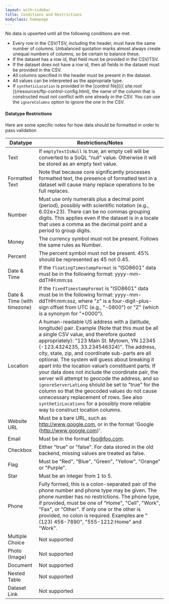 ```yaml
---
layout: with-sidebar
title: Conditions and Restrictions
bodyclass: homepage
---
```


No data is upserted until all the following conditions are met.

  - Every row in the CSV/TSV, including the header, must have the same number of columns. Unbalanced quotation marks almost always create unequal numbers of columns, so be certain to balance these.
  - If the dataset has a row id, that field must be provided in the CSV/TSV.
  - If the dataset does not have a row id, then all fields in the dataset must be provided in the CSV.
  - All columns specified in the header must be present in the dataset.
  - All values can be interpreted as the appropriate type.
  - If `syntheticLocation` is provided in the [control file]({{ site.root }}/resources/ftp-control-config.html), the name of the column that is constructed must not conflict with one already in the CSV.  You can use the `ignoreColumns` option to ignore the one in the CSV.

  #### Datatype Restrictions

  Here are some specific notes for how data should be formatted in order to pass validation

  | Datatype    | Restrictions/Notes
| ------------- | ------------------------------
| Text | If `emptyTextIsNull` is true, an empty cell will be converted to a SoQL "null" value.  Otherwise it will be stored as an empty text value.
| Formatted Text | Note that because core significantly processes formatted text, the presence of formatted text in a dataset will cause many replace operations to be full replaces.
| Number | Must use only numerals plus a decimal point (period), possibly with scientific notation (e.g., 6.02e+23). There can be no commas grouping digits. This applies even if the dataset is in a locale that uses a comma as the decimal point and a period to group digits.
| Money | The currency symbol must not be present. Follows the same rules as Number.
| Percent | The percent symbol must not be present. 45% should be represented as 45 not 0.45.
| Date & Time | If the `floatingTimestampFormat` is "ISO8601" data must be in the following format:  yyyy-mm-ddTHH:mm:ss
| Date & Time (with timezone) | If the `fixedTimestampFormat` is "ISO8601" data must be in the following format:  yyyy-mm-ddTHH:mm:ssz, where "z" is a four-digit-plus-sign offset from UTC (e.g., "-0800") or "Z" (which is  a synonym for "+0000").
| Location | A human-readable US address with a (latitude, longitude) pair.  Example (Note that this must be all a single CSV value, and therefore quoted appropriately): "123 Main St. Mytown, YN 12345 (-123.4324235, 33.234546324)". The address, city, state, zip, and coordinate sub-parts are all optional.  The system will guess about breaking it apart into the location value’s constituent parts.  If your data does not include the coordinate pair, the server will attempt to geocode the address, and so `ignoreServerLatLong` should be set to "true" for the column so that the geocoded values do not cause unnecessary replacement of rows. See also `syntheticLocations` for a possibly more reliable way to construct location columns.
| Website URL | Must be a bare URL, such as http://www.google.com, or in the format 'Google (http://www.google.com)'.
| Email | Must be in the format foo@foo.com.
| Checkbox | Either "true" or "false". For data stored in the old backend, missing values are treated as false.
| Flag | Must be "Red", "Blue", "Green", "Yellow", "Orange" or "Purple".
| Star | Must be an integer from 1 to 5.
| Phone | Fully formed, this is a colon-separated pair of the phone number and phone type may be given. The phone number has no restrictions. The phone type, if provided, must be one of "Home", "Cell", "Work", "Fax", or "Other".  If only one or the other is provided, no colon is required. Examples are "(123) 456-7890", "555-1212:Home" and "Work".
| Multiple Choice| Not supported
| Photo (Image) | Not supported
| Document | Not supported
| Nested Table| Not supported
| Dataset Link| Not supported

